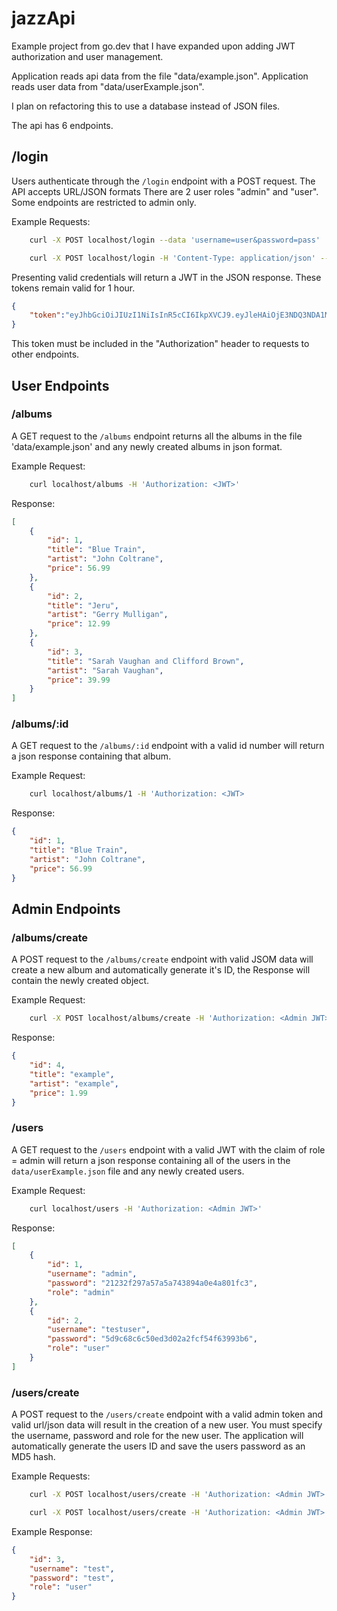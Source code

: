 # jazzApi

Example project from go.dev that I have expanded upon adding JWT authorization and user management.

Application reads api data from the file "data/example.json". 
Application reads user data from "data/userExample.json". 

I plan on refactoring this to use a database instead of JSON files.

The api has 6 endpoints.

## /login

Users authenticate through the `/login` endpoint with a POST request. The API accepts URL/JSON formats
There are 2 user roles "admin" and "user". Some endpoints are restricted to admin only.

Example Requests:
```bash    
    curl -X POST localhost/login --data 'username=user&password=pass'

    curl -X POST localhost/login -H 'Content-Type: application/json' --data '{"username":"user", "password":"pass"}'
```

Presenting valid credentials will return a JWT in the JSON response. These tokens remain valid for 1 hour.

```json
{
    "token":"eyJhbGciOiJIUzI1NiIsInR5cCI6IkpXVCJ9.eyJleHAiOjE3NDQ3NDA1MTksInJ..."
}
```

This token must be included in the "Authorization" header to requests to other endpoints.

## User Endpoints

### /albums
A GET request to the `/albums` endpoint returns all the albums in the file 'data/example.json' and any newly created albums in json format.

Example Request:
```bash
    curl localhost/albums -H 'Authorization: <JWT>'
```

Response:
```json
[
    {
        "id": 1,
        "title": "Blue Train",
        "artist": "John Coltrane",
        "price": 56.99
    },
    {
        "id": 2,
        "title": "Jeru",
        "artist": "Gerry Mulligan",
        "price": 12.99
    },
    {
        "id": 3,
        "title": "Sarah Vaughan and Clifford Brown",
        "artist": "Sarah Vaughan",
        "price": 39.99
    }
]
```

### /albums/:id
A GET request to the `/albums/:id` endpoint with a valid id number will return a json response containing that album.

Example Request:
```bash
    curl localhost/albums/1 -H 'Authorization: <JWT>
```

Response:
```json
{
    "id": 1,
    "title": "Blue Train",
    "artist": "John Coltrane",
    "price": 56.99
}
```

## Admin Endpoints

### /albums/create

A POST request to the `/albums/create` endpoint with valid JSOM data will create a new album and automatically generate it's ID, the Response will contain the newly created object.

Example Request:

```bash
    curl -X POST localhost/albums/create -H 'Authorization: <Admin JWT>' -H 'Content-Type: application/json' --data '{"title": "example", "artist": "example", "price": 1.99}'
```

Response:

```json
{
    "id": 4,
    "title": "example",
    "artist": "example",
    "price": 1.99
}
```


### /users

A GET request to the `/users` endpoint with a valid JWT with the claim of role = admin will return a json response containing all of the users in the `data/userExample.json` file and any newly created users.

Example Request:

```bash
    curl localhost/users -H 'Authorization: <Admin JWT>'
```

Response:

```json
[
    {
        "id": 1,
        "username": "admin",
        "password": "21232f297a57a5a743894a0e4a801fc3",
        "role": "admin"
    },
    {
        "id": 2,
        "username": "testuser",
        "password": "5d9c68c6c50ed3d02a2fcf54f63993b6",
        "role": "user"
    }
]
```

### /users/create

A POST request to the `/users/create` endpoint with a valid admin token and valid url/json data will result in the creation of a new user. You must specify the username, password and role for the new user. The application will automatically generate the users ID and save the users password as an MD5 hash.

Example Requests:
```bash
    curl -X POST localhost/users/create -H 'Authorization: <Admin JWT>' --data 'username=test&password=test&role=user'

    curl -X POST localhost/users/create -H 'Authorization: <Admin JWT>' -H 'Content-Type: application/json' --data '{"username":"test", "password":"test", "role":"user"}'
```

Example Response:
```json
{
    "id": 3,
    "username": "test",
    "password": "test",
    "role": "user"
}
```
